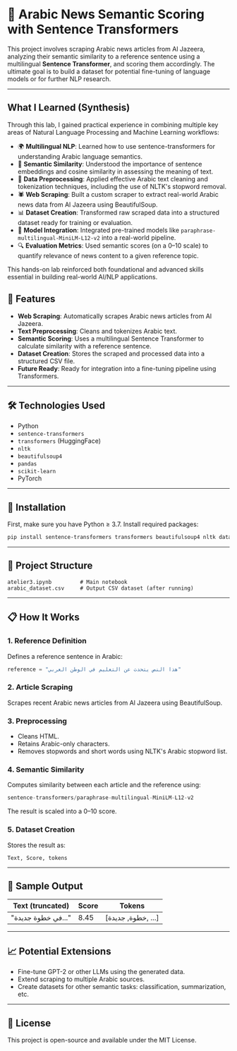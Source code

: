 # 📰 Arabic News Semantic Scoring with Sentence Transformers

This project involves scraping Arabic news articles from Al Jazeera, analyzing their semantic similarity to a reference sentence using a multilingual **Sentence Transformer**, and scoring them accordingly. The ultimate goal is to build a dataset for potential fine-tuning of language models or for further NLP research.


---

##  What I Learned (Synthesis)

Through this lab, I gained practical experience in combining multiple key areas of Natural Language Processing and Machine Learning workflows:

- 🌍 **Multilingual NLP**: Learned how to use sentence-transformers for understanding Arabic language semantics.
- 🧠 **Semantic Similarity**: Understood the importance of sentence embeddings and cosine similarity in assessing the meaning of text.
- 🧼 **Data Preprocessing**: Applied effective Arabic text cleaning and tokenization techniques, including the use of NLTK's stopword removal.
- 🕷️ **Web Scraping**: Built a custom scraper to extract real-world Arabic news data from Al Jazeera using BeautifulSoup.
- 📊 **Dataset Creation**: Transformed raw scraped data into a structured dataset ready for training or evaluation.
- 🔗 **Model Integration**: Integrated pre-trained models like `paraphrase-multilingual-MiniLM-L12-v2` into a real-world pipeline.
- 🔍 **Evaluation Metrics**: Used semantic scores (on a 0–10 scale) to quantify relevance of news content to a given reference topic.

This hands-on lab reinforced both foundational and advanced skills essential in building real-world AI/NLP applications.


## 📌 Features

- **Web Scraping**: Automatically scrapes Arabic news articles from Al Jazeera.
- **Text Preprocessing**: Cleans and tokenizes Arabic text.
- **Semantic Scoring**: Uses a multilingual Sentence Transformer to calculate similarity with a reference sentence.
- **Dataset Creation**: Stores the scraped and processed data into a structured CSV file.
- **Future Ready**: Ready for integration into a fine-tuning pipeline using Transformers.

---

## 🛠️ Technologies Used

- Python
- `sentence-transformers`
- `transformers` (HuggingFace)
- `nltk`
- `beautifulsoup4`
- `pandas`
- `scikit-learn`
- PyTorch

---

## 🚀 Installation

First, make sure you have Python ≥ 3.7. Install required packages:

```bash
pip install sentence-transformers transformers beautifulsoup4 nltk datasets accelerate
```

---

## 📂 Project Structure

```
atelier3.ipynb         # Main notebook
arabic_dataset.csv     # Output CSV dataset (after running)
```

---

## 📋 How It Works

### 1. Reference Definition
Defines a reference sentence in Arabic:
```python
reference = "هذا النص يتحدث عن التعليم في الوطن العربي"
```

### 2. Article Scraping
Scrapes recent Arabic news articles from Al Jazeera using BeautifulSoup.

### 3. Preprocessing
- Cleans HTML.
- Retains Arabic-only characters.
- Removes stopwords and short words using NLTK's Arabic stopword list.

### 4. Semantic Similarity
Computes similarity between each article and the reference using:
```python
sentence-transformers/paraphrase-multilingual-MiniLM-L12-v2
```
The result is scaled into a 0–10 score.

### 5. Dataset Creation
Stores the result as:
```csv
Text, Score, tokens
```

---

## 🧪 Sample Output

| Text (truncated)        | Score | Tokens                  |
|-------------------------|-------|--------------------------|
| "في خطوة جديدة..."       | 8.45  | [خطوة, جديدة, ...]       |

---

## 📈 Potential Extensions

- Fine-tune GPT-2 or other LLMs using the generated data.
- Extend scraping to multiple Arabic sources.
- Create datasets for other semantic tasks: classification, summarization, etc.

---

## 📜 License

This project is open-source and available under the MIT License.
